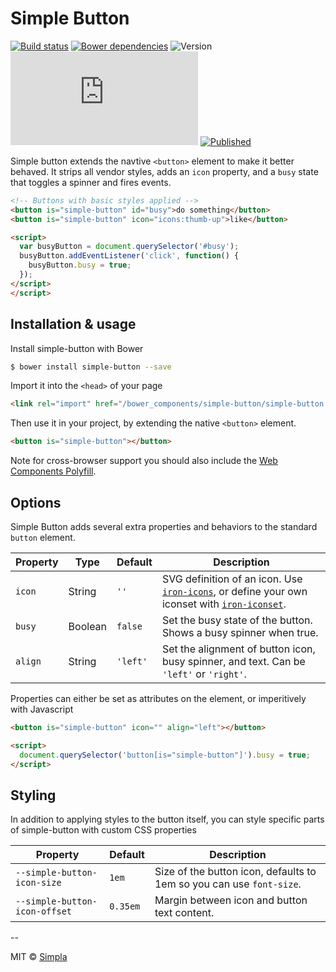 # Simple Button
[![Build status][travis-badge]][travis-url] [![Bower dependencies][bowerdeps-badge]][bowerdeps-url] ![Version][bower-badge] ![Size][size-badge] [![Published][webcomponents-badge]][webcomponents-url]

Simple button extends the navtive `<button>` element to make it better behaved. It strips all vendor styles, adds an `icon` property, and a `busy` state that toggles a spinner and fires events. 

<!---
```
<custom-element-demo>
  <template>
    <script src="../webcomponentsjs/webcomponents-lite.js"></script>
    <link rel="import" href="../iron-icons/iron-icons.html">
    <link rel="import" href="simple-button.html">
    <style>
      button[is="simple-button"] {
        font-family: sans-serif;
        font-size: 14px;
        color: white;
        float: left;
        border-radius: 5px;
        padding: 0.5em 1em;
        margin: 15px 15px 0 0;
        background: rgb(76, 208, 204);
      }
    </style>
    <next-code-block></next-code-block>
  </template>
</custom-element-demo>
```
-->
```html
<!-- Buttons with basic styles applied -->
<button is="simple-button" id="busy">do something</button>
<button is="simple-button" icon="icons:thumb-up">like</button>

<script>
  var busyButton = document.querySelector('#busy');
  busyButton.addEventListener('click', function() {
    busyButton.busy = true;
  });
</script>
</script>
```

## Installation & usage

Install simple-button with Bower

```sh
$ bower install simple-button --save
```

Import it into the `<head>` of your page

```html
<link rel="import" href="/bower_components/simple-button/simple-button.html">
```

Then use it in your project, by extending the native `<button>` element.

```html
<button is="simple-button"></button>
```

Note for cross-browser support you should also include the [Web Components Polyfill][webcomponents].

## Options
Simple Button adds several extra properties and behaviors to the standard `button` element.

Property      | Type    | Default           | Description                                                                                                                
------------- | ------- | ----------------- | ------------                                                                                                                 
`icon`        | String  | `''`              | SVG definition of an icon. Use [`iron-icons`][iron-icons], or define your own iconset with [`iron-iconset`][iron-iconset]. 
`busy`        | Boolean | `false`           | Set the busy state of the button. Shows a busy spinner when true.                                                          
`align`       | String  | `'left'`          | Set the alignment of button icon, busy spinner, and text. Can be `'left'` or `'right'`.                                         

Properties can either be set as attributes on the element, or imperitively with Javascript

```html
<button is="simple-button" icon="" align="left"></button> 

<script>
  document.querySelector('button[is="simple-button"]').busy = true;
</script>
```

## Styling
In addition to applying styles to the button itself, you can style specific parts of simple-button with custom CSS properties

Property                      | Default   | Description                                                          
----------------------------- | --------- | ------------                                                         
`--simple-button-icon-size`   | `1em`     | Size of the button icon, defaults to 1em so you can use `font-size`. 
`--simple-button-icon-offset` | `0.35em`  | Margin between icon and button text content.                         

--

MIT © [Simpla](https://www.simpla.io)

[webcomponents]: https://github.com/webcomponents/webcomponentsjs
[iron-icons]: https://elements.polymer-project.org/elements/iron-icons?view=demo:demo/index.html
[iron-iconset]: https://elements.polymer-project.org/elements/iron-iconset-svg

[bower-badge]: https://img.shields.io/bower/v/simple-button.svg
[bowerlicense-badge]: https://img.shields.io/bower/l/simple-button.svg
[travis-badge]: https://img.shields.io/travis/SimpleElements/simple-button.svg
[travis-url]: https://travis-ci.org/SimpleElements/simple-button
[bowerdeps-badge]: https://img.shields.io/gemnasium/SimpleElements/simple-button.svg
[bowerdeps-url]: https://gemnasium.com/bower/simple-button
[size-badge]: https://badges.herokuapp.com/size/github/SimpleElements/simple-button/master/simple-button.html?gzip=true&color=blue
[webcomponents-badge]: https://img.shields.io/badge/webcomponents.org-published-blue.svg
[webcomponents-url]: https://www.webcomponents.org/element/SimpleElements/simple-button